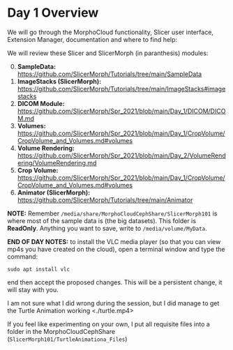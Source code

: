 # Day 1 Overview

We will go through the MorphoCloud functionality, Slicer user interface, Extension Manager, documentation and where to find help:

We will review these Slicer and SlicerMorph (in paranthesis) modules:

0. **SampleData:** https://github.com/SlicerMorph/Tutorials/tree/main/SampleData
1. **ImageStacks (SlicerMorph):** https://github.com/SlicerMorph/Tutorials/tree/main/ImageStacks#imagestacks
2. **DICOM Module:** https://github.com/SlicerMorph/Spr_2021/blob/main/Day_1/DICOM/DICOM.md
3. **Volumes:** https://github.com/SlicerMorph/Spr_2021/blob/main/Day_1/CropVolume/CropVolume_and_Volumes.md#volumes 
4. **Volume Rendering:** https://github.com/SlicerMorph/Spr_2021/blob/main/Day_2/VolumeRendering/VolumeRendering.md
5. **Crop Volume:** https://github.com/SlicerMorph/Spr_2021/blob/main/Day_1/CropVolume/CropVolume_and_Volumes.md#volumes
5. **Animator (SlicerMorph):** https://github.com/SlicerMorph/Tutorials/tree/main/Animator

**NOTE:** Remember `/media/share/MorphoCloudCephShare/SlicerMorph101` is where most of the sample data is (the big datasets). This folder is **ReadOnly**. Anything you want to save, write to `/media/volume/MyData`.

**END OF DAY NOTES:** to install the VLC media player (so that you can view mp4s you have created on the cloud), open a terminal window and type the command: 

```sudo apt install vlc```

end then accept the proposed changes. This will be a persistent change, it will stay with you.

I am not sure what I did wrong during the session, but I did manage to get the Turtle Animation working 
<./turtle.mp4>

If you feel like experimenting on your own, I put all requisite files into a folder in the MorphoCloudCephShare (`SlicerMorph101/TurtleAnimationa_Files`)


